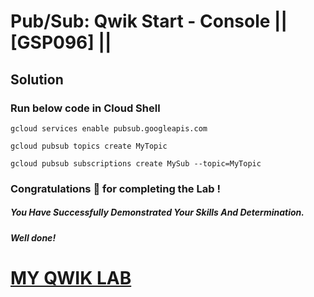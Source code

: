 # Pub/Sub: Qwik Start - Console || [GSP096] ||

## Solution

### Run below code in Cloud Shell

```
gcloud services enable pubsub.googleapis.com

gcloud pubsub topics create MyTopic

gcloud pubsub subscriptions create MySub --topic=MyTopic
```

### Congratulations 🎉 for completing the Lab !

##### *You Have Successfully Demonstrated Your Skills And Determination.*

#### *Well done!*

# [MY QWIK LAB](https://www.youtube.com/@MyQwiklab)
